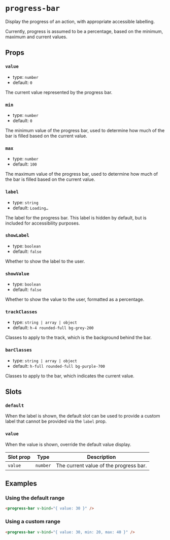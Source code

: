# `progress-bar`

Display the progress of an action, with appropriate accessible labelling.

Currently, progress is assumed to be a percentage, based on the minimum, maximum and current values.

## Props

### `value`

- type: `number`
- default: `0`

The current value represented by the progress bar.

### `min`

- type: `number`
- default: `0`

The minimum value of the progress bar, used to determine how much of the bar is filled based on the current value.

### `max`

- type: `number`
- default: `100`

The maximum value of the progress bar, used to determine how much of the bar is filled based on the current value.

### `label`

- type: `string`
- default: `Loading…`

The label for the progress bar. This label is hidden by default, but is included for accessibility purposes.

### `showLabel`

- type: `boolean`
- default: `false`

Whether to show the label to the user.

### `showValue`

- type: `boolean`
- default: `false`

Whether to show the value to the user, formatted as a percentage.

### `trackClasses`

- type: `string | array | object`
- default: `h-4 rounded-full bg-grey-200`

Classes to apply to the track, which is the background behind the bar.

### `barClasses`

- type: `string | array | object`
- default: `h-full rounded-full bg-purple-700`

Classes to apply to the bar, which indicates the current value.

## Slots

### `default`

When the label is shown, the default slot can be used to provide a custom label that cannot be provided via the `label` prop.

### `value`

When the value is shown, override the default value display.

| Slot prop | Type | Description |
| --- | --- | --- |
| `value` | `number` | The current value of the progress bar. |

## Examples

### Using the default range

```html
<progress-bar v-bind="{ value: 30 }" />
```

### Using a custom range

```html
<progress-bar v-bind="{ value: 30, min: 20, max: 40 }" />
```
